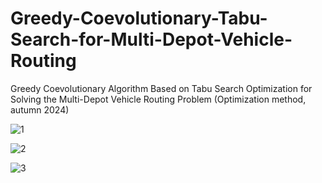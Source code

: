 # Greedy-Coevolutionary-Tabu-Search-for-Multi-Depot-Vehicle-Routing
Greedy Coevolutionary Algorithm Based on Tabu Search Optimization for Solving the Multi-Depot Vehicle Routing Problem (Optimization method, autumn 2024) 

![1](https://github.com/user-attachments/assets/8c66e1ec-bdac-4f81-8f71-c31f442abe80)

![2](https://github.com/user-attachments/assets/60de836c-1e7b-4d0e-b733-7d206c73ee1a)

![3](https://github.com/user-attachments/assets/c1a6cb99-f162-417e-9330-dcb9790eec69)
